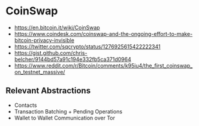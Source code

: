 # CoinSwap

- https://en.bitcoin.it/wiki/CoinSwap
- https://www.coindesk.com/coinswap-and-the-ongoing-effort-to-make-bitcoin-privacy-invisible
- https://twitter.com/sqcrypto/status/1276925615422222341
- https://gist.github.com/chris-belcher/9144bd57a91c194e332fb5ca371d0964
- https://www.reddit.com/r/Bitcoin/comments/k95iu4/the_first_coinswap_on_testnet_massive/

## Relevant Abstractions

- Contacts
- Transaction Batching + Pending Operations
- Wallet to Wallet Communication over Tor

